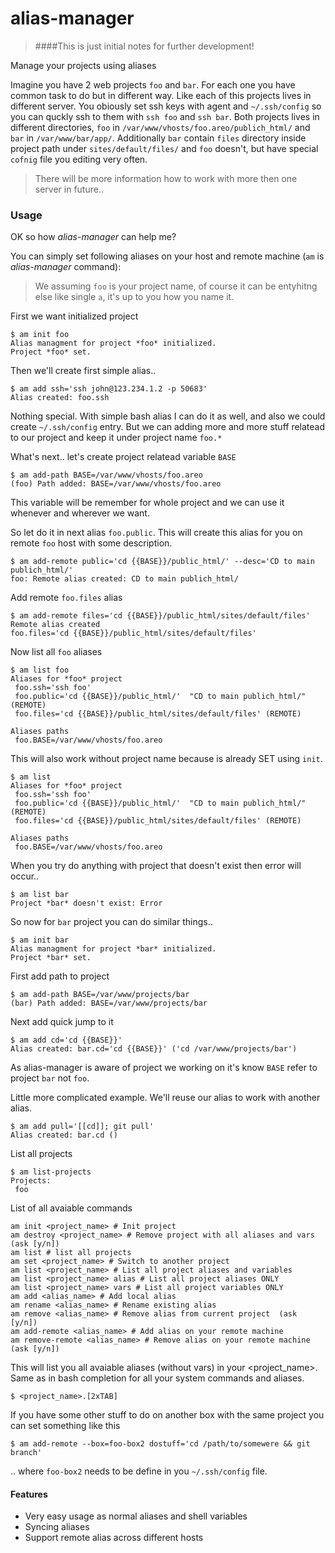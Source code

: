 # alias-manager

> ####This is just initial notes for further development!

Manage your projects using aliases

Imagine you have 2 web projects `foo` and `bar`. For each one you have common task to do but in different way. Like each of this projects lives in different server. You obiously set ssh keys with agent and `~/.ssh/config` so you can quckly ssh to them with `ssh foo` and `ssh bar`. Both projects lives in different directories, `foo` in `/var/www/vhosts/foo.areo/publich_html/` and `bar` in `/var/www/bar/app/`. Additionally `bar` contain `files` directory inside project path under `sites/default/files/` and `foo` doesn't, but have special `cofnig` file you editing very often.

> There will be more information how to work with more then one server in future..


### Usage

OK so how *alias-manager* can help me?

You can simply set following aliases on your host and remote machine (`am` is *alias-manager* command):

> We assuming `foo` is your project name, of course it can be entyhitng else like single `a`, it's up to you how you name it.

First we want initialized project
```
$ am init foo
Alias managment for project *foo* initialized.
Project *foo* set.
```

Then we'll create first simple alias..
```
$ am add ssh='ssh john@123.234.1.2 -p 50683'
Alias created: foo.ssh
```
Nothing special. With simple bash alias I can do it as well, and also we could create `~/.ssh/config` entry. But we can adding more and more stuff relatead to our project and keep it under project name `foo.*`


What's next.. let's create project relatead variable `BASE`
```
$ am add-path BASE=/var/www/vhosts/foo.areo
(foo) Path added: BASE=/var/www/vhosts/foo.areo
```
This variable will be remember for whole project and we can use it whenever and wherever we want.

So let do it in next alias `foo.public`. This will create this alias for you on remote `foo` host with some description.
```
$ am add-remote public='cd {{BASE}}/public_html/' --desc='CD to main publich_html/'
foo: Remote alias created: CD to main publich_html/
```

Add remote `foo.files` alias
```
$ am add-remote files='cd {{BASE}}/public_html/sites/default/files'
Remote alias created
foo.files='cd {{BASE}}/public_html/sites/default/files'
```


Now list all `foo` aliases
```
$ am list foo
Aliases for *foo* project
 foo.ssh='ssh foo'
 foo.public='cd {{BASE}}/public_html/'  "CD to main publich_html/" (REMOTE)
 foo.files='cd {{BASE}}/public_html/sites/default/files' (REMOTE)

Aliases paths
 foo.BASE=/var/www/vhosts/foo.areo
```


This will also work without project name because is already SET using `init`.
```
$ am list
Aliases for *foo* project
 foo.ssh='ssh foo'
 foo.public='cd {{BASE}}/public_html/'  "CD to main publich_html/" (REMOTE)
 foo.files='cd {{BASE}}/public_html/sites/default/files' (REMOTE)

Aliases paths
 foo.BASE=/var/www/vhosts/foo.areo
```

When you try do anything with project that doesn't exist then error will occur..
```
$ am list bar
Project *bar* doesn't exist: Error
```

So now for `bar` project you can do similar things..
```
$ am init bar
Alias managment for project *bar* initialized.
Project *bar* set.
```

First add path to project
```
$ am add-path BASE=/var/www/projects/bar
(bar) Path added: BASE=/var/www/projects/bar
```

Next add quick jump to it
```
$ am add cd='cd {{BASE}}'
Alias created: bar.cd='cd {{BASE}}' ('cd /var/www/projects/bar')
```

As alias-manager is aware of project we working on it's know `BASE` refer to project `bar` not `foo`.

Little more complicated example. We'll reuse our alias to work with another alias.
```
$ am add pull='[[cd]]; git pull'
Alias created: bar.cd ()
```

List all projects
```
$ am list-projects
Projects:
 foo
```


List of all avaiable commands
```
am init <project_name> # Init project
am destroy <project_name> # Remove project with all aliases and vars (ask [y/n])
am list # list all projects
am set <project_name> # Switch to another project
am list <project_name> # List all project aliases and variables
am list <project_name> alias # List all project aliases ONLY
am list <project_name> vars # List all project variables ONLY
am add <alias_name> # Add local alias
am rename <alias_name> # Rename existing alias
am remove <alias_name> # Remove alias from current project  (ask [y/n])
am add-remote <alias_name> # Add alias on your remote machine
am remove-remote <alias_name> # Remove alias on your remote machine  (ask [y/n])
```

This will list you all avaiable aliases (without vars) in your <project_name>. Same as in bash completion for all your  system commands and aliases.
```
$ <project_name>.[2xTAB]
```

If you have some other stuff to do on another box with the same project you can set something like this
```
$ am add-remote --box=foo-box2 dostuff='cd /path/to/somewere && git branch'
```
.. where `foo-box2` needs to be define in you `~/.ssh/config` file.


#### Features
 * Very easy usage as normal aliases and shell variables
 * Syncing aliases
 * Support remote alias across different hosts
